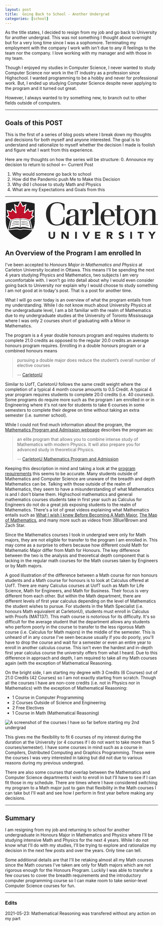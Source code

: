 ```yaml
---
layout: post
title:  Going Back to School - Another Undergrad
categories: [school]
---
```


As the title states, I decided to resign from my job and go back to
University for another undergrad. This was not something I thought 
about overnight but for a very long time since I was a sophomore. 
Terminating my employment with the company I work with isn't due to any ill 
feelings to the team nor the company. I love working with my manager 
and with those in my team. 

Though I enjoyed my studies in Computer Science, I never wanted to study 
Computer Science nor work in the IT industry as a profession since Highschool. 
I wanted programming to be a hobby and never for professional work. 
But, I ended up studying Computer Science despite never applying to the 
program and it turned out great.

However, I always wanted to try something new, to branch out to other fields 
outside of computers. 

---

## Goals of this POST
This is the first of a series of blog posts where I break down my thoughts and 
decisions for both myself and anyone interested. The goal is to 
understand and rationalize to myself whether the decision I made is foolish 
and figure what I want from this experience.

Here are my thoughts on how the series will be structure:
0. Announce my decision to return to school <-- Current Post
1. Why would someone go back to school
2. How did the Pandemic push Me to Make this Decision
3. Why did I choose to study Math and Physics
4. What are my Expectations and Goals from this

---

<svg class="c-culogo" viewBox="0 0 351 90" xmlns="http://www.w3.org/2000/svg"><g fill="none"><g fill="#fff"><path d="M65.348 61.022c.205-.54.399-1.086.578-1.637 1.45-4.3 2.17-8.873 2.13-13.667 0 0-.025-29.332-.124-39.652-.87-.25-1.744-.483-2.622-.7a49.886 49.886 0 0 0-2.665-.63C54.18 2.879 44.36 1.872 36.084 1.628l.02.04a51.55 51.55 0 0 0-2.588.02l.053-.107C24.15 1.536 12.716 3.118 3.563 5.55c-.835.193-1.475.368-1.864.516-.02 2.115-.038 5.034-.053 8.33-.07 14.385-.071 31.322-.071 31.322-.055 6.593 1.31 12.77 4.073 18.38.21.433.43.863.66 1.29.065.122.121.246.188.368l.003-.013c.316.575.646 1.148.998 1.714h-.001l.018.028a39.392 39.392 0 0 0 1.966 2.87c.37.481.745.951 1.124 1.41.28.342.568.672.856 1.004.09.103.177.21.266.311 5.318 6.026 11.725 10.45 18.803 13.59.269.132.532.264.803.395.02.01.244.086.567.195.638.263 1.433.496 2.149.72l.766.256c.855-.312 2.053-.617 2.933-.983l.57-.19c.546-.255 1.078-.51 1.604-.766a56.668 56.668 0 0 0 9.33-5.408l.155-.112c.246-.178.492-.355.737-.538 3.744-2.76 6.964-5.926 10.007-9.884 2.248-2.992 3.924-6.011 5.148-9.202z"></path><path d="M34.836 89.908l-1.647-.542c-.62-.193-1.263-.392-1.838-.626-.573-.193-.61-.208-.712-.259l-.799-.392c-7.582-3.363-14.09-8.069-19.291-13.963l-.274-.32c-.32-.37-.605-.697-.882-1.034-.391-.474-.777-.957-1.158-1.453-.37-.491-.729-.991-1.076-1.499l-.062.264-1.978-3.563c-.047-.085-.09-.173-.133-.26l-.062-.121c-.239-.446-.47-.896-.69-1.351C1.37 58.978-.056 52.553.002 45.703c0-.156.001-17.092.071-31.315.015-3.3.032-6.222.053-8.338l.01-1.081 1.008-.381c.45-.17 1.126-.36 2.065-.577C12.505 1.541 24.013 0 33.193 0l2.918.013-.018.035h.037c9.195.273 18.983 1.419 26.852 3.146 1.016.214 1.942.433 2.736.646a76.24 76.24 0 0 1 2.65.707l1.127.326.011 1.176c.098 10.21.123 39.373.124 39.665.04 4.928-.705 9.702-2.213 14.176a37.632 37.632 0 0 1-.598 1.694l-.06.157c-1.286 3.352-3.04 6.488-5.352 9.564-3.137 4.08-6.417 7.32-10.333 10.207-.21.157-.433.318-.655.479l-.265.19a58.471 58.471 0 0 1-9.574 5.55c-.505.246-1.045.503-1.598.761l-.164.066-.52.175c-.57.232-1.207.43-1.822.62-.4.124-.79.244-1.123.366zm-2.887-4.3c.087.032.247.085.45.153l.098.037c.456.19 1.049.373 1.62.55l.69.22c.236-.076.485-.153.738-.232.567-.176 1.154-.358 1.601-.543l.589-.201c.501-.235 1.001-.474 1.5-.716a55.414 55.414 0 0 0 9.1-5.272l.244-.176c.209-.15.416-.3.622-.455 3.683-2.714 6.763-5.757 9.704-9.583 2.123-2.826 3.738-5.71 4.926-8.805l1.5.482-1.47-.56c.213-.565.398-1.086.57-1.614 1.4-4.156 2.09-8.58 2.052-13.164 0-.294-.025-27.366-.114-38.461a103.2 103.2 0 0 0-1.44-.373 48.249 48.249 0 0 0-2.606-.615c-7.358-1.615-16.428-2.71-25.08-3.036h-1.164c-.31-.006-.62-.009-.93-.009l-.325.002c-.401.004-.825.014-1.259.027l-2.634.082.08-.161c-8.522.22-18.672 1.667-27.045 3.891-.274.063-.507.12-.705.171-.017 1.967-.03 4.432-.043 7.156-.069 14.217-.07 31.144-.07 31.314-.052 6.364 1.263 12.308 3.91 17.68.203.42.415.833.635 1.243.025.046.05.094.074.143l.11.197c.336.612.649 1.15.955 1.642l.056.093c.578.923 1.195 1.82 1.848 2.69.348.452.712.908 1.08 1.354.261.316.528.623.794.93l.296.347c4.898 5.549 11.042 9.987 18.26 13.19z"></path></g><g fill="#fff"><path d="M34.814 88.236l3.503-1.174c9.565-4.455 16.015-9.138 21.832-16.706 5.511-7.332 7.63-14.819 7.906-24.638 0-.001-.131-31.714-.189-39.442C64.475 4.329 44.075 1.577 34.81 1.66"></path><path d="M35.311 89.734l-.996-2.996 3.419-1.146c9.653-4.506 15.79-9.204 21.169-16.2 5.029-6.692 7.299-13.79 7.58-23.72-.002-.249-.122-29.232-.182-38.365-4.609-1.631-22.409-4.173-31.477-4.068L34.796.081c9.298-.084 30.055 2.645 33.852 4.823l.786.451.007.908c.056 7.453.189 39.312.189 39.454-.302 10.681-2.76 18.321-8.224 25.59-5.737 7.463-12.231 12.439-22.426 17.187l-.164.065z"></path></g><g fill="#fff"><path d="M34.81 1.66c-9.918.09-29.901 3.194-33.111 4.406-.123 15.086-.124 39.65-.124 39.65.238 9.377 2.4 17.317 7.905 24.64 5.822 7.578 12.76 12.34 21.852 16.708.083.04 3.482 1.172 3.482 1.172"></path><path d="M34.318 89.735c-3.49-1.164-3.551-1.192-3.66-1.244C20.4 83.563 13.696 78.429 8.234 71.32 2.877 64.193.264 56.074.002 45.756c0-.286.002-24.785.123-39.705l.009-1.084 1.01-.38C4.824 3.2 25.02.168 34.796.08l.028 3.158c-8.872.08-26.497 2.707-31.562 4.004-.112 14.98-.114 38.235-.114 38.474.247 9.718 2.588 17.036 7.587 23.687 5.188 6.753 11.34 11.455 21.208 16.203.369.13 2.22.748 3.366 1.13z"></path></g><path d="M56.808 45.993l-.837-.274-.182-.878-1.438-.563c-3.914-1.366-7.927-2.467-12.07-2.864-2.669-.256-5.37-.055-7.421 1.27-2.044-1.326-4.744-1.526-7.413-1.27-4.145.397-8.163 1.497-12.083 2.864l-1.439.563-.185.878-.839.274-4.687 19.653c2.643-.488 8.09-1.281 11.108-1.595 3.754-.421 6.952-.58 11.19-.437-.018.17-.068.313.038.483.491.472 1.48.427 2.271.498.822.032 1.187.045 1.996.051.807.006 1.176-.019 1.995-.051.79-.071 1.782-.026 2.275-.498.105-.17.057-.313.038-.483 4.24-.143 7.44.016 11.19.437 3.016.314 8.459 1.107 11.103 1.595zM34.294 60.786c-2.183-1.174-4.906-1.35-7.559-1.2-5.666.366-10.76 1.616-16.095 3.44l4.082-17.777c4.096-1.565 8.402-2.808 12.854-3.185 2.916-.18 5.425.19 6.869 1.23zm8.624-1.199c-2.65-.15-5.375.025-7.562 1.2l-.08-17.49c1.446-1.041 3.959-1.41 6.873-1.231 4.452.378 8.751 1.62 12.843 3.184L59 63.028c-5.326-1.826-10.415-3.076-16.081-3.44z" fill="#282828"></path><path d="M36.084 1.627l4.652 9.388.013.031c.019.04.08.167.247.458.155-.06.306-.12.456-.183.21-.118 7.793-4.449 7.793-4.449l-3.688 18.183 7.523-7.945 3.165 6.042c.104-.016.825-.138.825-.138l-.41.069 9.247-2.552-2.94 10.416s-.04.07-.056.089l.007.003-.038.12.028-.041s-.242.735-.352 1.063c-.044.135-.146.466-.174.55l4.735 2.452-9.837 8.752.107.51.81.267 4.932 21.046c3.349-6.04 4.984-12.794 4.925-20.042 0 0-.025-29.331-.123-39.652-9.418-2.717-21.777-4.14-31.847-4.437m-1.27 86.61c.871-.318 2.107-.63 2.992-1.006 8.633-3.601 16.324-9.04 22.343-16.875a40.259 40.259 0 0 0 1.983-2.898l-1.014-.187c-2.72-.502-8.156-1.284-10.988-1.58a75.53 75.53 0 0 0-1.099-.115c-.302-.03-.603-.06-.898-.087h-.012a68.004 68.004 0 0 0-7.842-.253l-.057.055c-.837.803-2.001.87-2.852.92l-.473.032-.481.02-1.613.035-2.047-.052-.494-.034c-.85-.05-2.015-.118-2.852-.923l-.054-.053a70.548 70.548 0 0 0-6.217.125l-.02.003c-.188.012-.374.024-.562.04l-.037.002-.55.044a1.82 1.82 0 0 0-.088.008c-.169.015-.337.028-.508.044l-.165.016-.446.042-.288.028-.338.036c-.212.022-.427.047-.646.069-2.825.295-8.263 1.078-10.979 1.579l-1.016.185c.618.995 1.28 1.962 1.984 2.899 6.02 7.833 13.71 13.273 22.342 16.875.885.376 2.122.687 2.992 1.005M1.699 6.066c-.1 10.32-.124 39.65-.124 39.65-.06 7.249 1.575 14.001 4.92 20.04l5.02-21.047.813-.265.094-.443-9.91-8.818 4.734-2.451-.196-.623-.266-.806a4238.67 4238.67 0 0 1-3.06-10.773l9.246 2.552-.4-.066c.08.014.717.119.817.137l3.165-6.044 7.52 7.943-3.688-18.179 7.796 4.448c.15.062.3.123.455.183a6.69 6.69 0 0 0 .244-.451l4.15-8.377.542-1.096C23.499 1.533 11.126 3.344 1.699 6.066z" fill="#222"></path><path d="M9.312 33.06c-.034.493-.494 1.052-.759 1.249l-2.538 1.314 8.228 7.32.551-.215.03-.01c4.736-1.652 8.698-2.588 12.467-2.948 3.1-.297 5.587.044 7.57 1.028 1.989-.984 4.477-1.325 7.577-1.028 3.768.36 7.725 1.297 12.454 2.948l.03.01.49.193 8.201-7.298-2.538-1.314c-.262-.197-.723-.756-.756-1.249-.01-.147-.027-.131-.041-.088l.007-.041c.048-.292 0-.231.264-1.019-.021.02.484-1.5.497-1.512l1.974-6.994-5.83 1.608c-.32.02-.614.132-.928.177-.548.078-.986.152-1.314-.21l-2.34-4.466-6.656 7.028-.528.526c-1.12.854-2.703-.066-2.01-2.496l2.998-14.78-4.084 2.331c-.55.23-1.024.42-1.78.657-.25.079-.5-.083-.668-.242-.29-.476-.78-1.293-.949-1.663l-4.115-8.31-4.12 8.31c-.166.371-.656 1.186-.947 1.663-.167.158-.418.32-.668.242a18.665 18.665 0 0 1-1.78-.657l-4.085-2.331 2.998 14.78c.691 2.43-.89 3.35-2.01 2.496l-.527-.526-6.655-7.028-2.34 4.466c-.33.362-.77.288-1.314.21-.314-.045-.608-.157-.927-.177L6.61 23.406 8.584 30.4c.013.013.52 1.533.496 1.512.263.788.216.727.263 1.019a.416.416 0 0 0 .006.033c-.012-.037-.029-.041-.037.096z" fill="#bf112b"></path><g fill="#282828"><path d="M32.05 47.638c-2.328-.991-5.03-.686-7.49-.259-2.906.506-4.256.873-7.456 1.948l.18-.8s4.03-1.575 9.473-2.214c0 0 3.128-.396 5.293.566v.759zm0 3.536c-2.328-.99-5.03-.686-7.49-.258-2.906.506-4.988.827-8.283 1.928l.18-.8s4.858-1.556 10.3-2.195c0 0 3.13-.396 5.294.566zm0 3.583c-2.328-.99-5.03-.686-7.49-.258-2.906.504-5.857 1.285-9.195 2.406l.18-.8s5.77-2.034 11.212-2.673c0 0 3.13-.397 5.294.565zm5.446-7.12c2.328-.99 5.03-.685 7.49-.258 2.905.506 4.255.873 7.455 1.948l-.18-.8s-4.03-1.575-9.472-2.214c0 0-3.129-.396-5.293.566zm0 3.537c2.328-.99 5.03-.686 7.49-.258 2.905.506 4.988.827 8.283 1.928l-.18-.8s-4.857-1.556-10.3-2.195c0 0-3.129-.396-5.293.566zm0 3.583c2.328-.99 5.03-.686 7.49-.258 2.905.504 5.858 1.285 9.193 2.406l-.178-.8s-5.77-2.034-11.213-2.673c0 0-3.129-.397-5.293.565v.76zM136.48 20.745h-2.176c-.28-10.626-4.571-15.537-14.513-15.537-14.296 0-16.256 12.357-16.256 24.427 0 10.188 1.162 24.498 15.021 24.498 10.087 0 15.4-6.912 15.674-17.2h2.178v14.309c-6.532 3.541-12.192 5.13-18.07 5.13-15.746 0-24.382-11.2-24.382-26.737 0-15.394 9.651-26.668 25.398-26.668 5.733 0 11.829 1.735 17.126 4.192v13.586zm16.47 13.875c2.975-.722 5.225-1.373 7.982-2.312v-3.035c0-4.987-.87-8.239-5.66-8.239-3.628 0-5.843 1.084-5.843 5.853 0 2.82-1.09 4.135-3.63 4.135-1.885 0-3.59-.882-3.59-3.051 0-6.937 7.04-8.744 12.845-8.744 11.102 0 13.28 4.553 13.28 10.551v18.356c0 5.493 1.669 5.566 5.732 5.566v1.807h-5.515c-4.064 0-6.894-.362-8.055-4.698-2.83 4.336-6.385 5.565-11.175 5.565-7.547 0-9.942-3.903-9.942-10.479 0-5.998 3.12-8.816 9.215-10.261zm.435 1.951c-4.353 1.3-5.732 2.89-5.732 9.25 0 4.41.798 8.311 4.717 8.311 6.313 0 8.562-7.949 8.562-12.863v-6.938z"></path><path d="M178.351 21.489h-6.263v-1.823h13.69v8.383h.147c1.528-4.229 4.66-9.258 10.195-9.258 4.297 0 6.627 2.77 6.627 6.998 0 2.917-1.165 4.885-3.787 4.885-1.966 0-3.64-1.46-3.64-3.719 0-1.02.363-2.769.363-3.716 0-1.02-.729-1.823-1.821-1.823-3.787 0-8.084 8.31-8.084 16.182v15.964h6.045v1.823h-19.632v-1.823h6.16V21.49z"></path><path d="M200.77 2.967h13.57v50.585h6.21v1.833h-19.78v-1.833h6.208V4.8h-6.209zM227.8 35.29v.587c0 10.248 1.374 18.228 10.7 18.228 6.577 0 9.903-4.099 11.782-9.37l1.59.586c-3.108 8.491-8.025 11.053-15.975 11.053-10.843 0-16.337-8.492-16.337-18.814 0-9.883 6.29-18.814 16.843-18.814 9.253 0 15.542 6.735 15.542 16.544H227.8zm15.47-2.268c0-5.271-.29-12.445-7.662-12.445-6.218 0-7.808 7.907-7.808 12.445zm8.762-13.397h4.987V9.89h7.373v9.735h8.023v1.83h-8.023v25.477c0 4.32.866 6.369 3.832 6.369 2.746 0 3.903-2.05 5.06-4.393l1.661.732-.65 1.317c-1.446 2.636-3.904 4.98-9.107 4.98-7.518 0-8.169-4.32-8.169-9.005V21.456h-4.987z"></path><path d="M290.77 18.791c12.843 0 16.812 11.406 16.812 18.792 0 7.384-3.968 18.79-16.812 18.79-12.843 0-16.814-11.406-16.814-18.79 0-7.386 3.97-18.792 16.814-18.792zm0 35.755c8.514 0 8.586-9.286 8.586-16.963 0-7.678-.072-16.963-8.586-16.963-8.515 0-8.587 9.285-8.587 16.963 0 7.677.072 16.963 8.587 16.963zM314.474 53.27V21.467h-6.261v-1.808H321.9v6.794h.146c2.257-4.915 6.626-7.662 12.596-7.662 7.137 0 10.704 2.964 10.704 10.191V53.27h5.752v1.807h-18.931v-1.807h5.752V29.345c0-3.975-.73-7.951-5.825-7.951-6.77 0-10.193 6.36-10.193 13.083V53.27h5.751v1.807h-19.44V53.27zM114.71 80.514c0 3.741-2.533 6.519-7.397 6.519-4.89 0-7.422-2.778-7.422-6.519V70.77h3.872v9.61c0 1.948 1.49 3.427 3.55 3.427 2.035 0 3.525-1.479 3.525-3.427v-9.61h3.872zm14.742-9.744h5.263l7.471 11.021h.05v-11.02h3.873v15.86h-5.065l-7.67-11.291h-.05v11.29h-3.872zm31.472 0h3.872v15.86h-3.872zm16.703 0h4.419l4.344 10.394h.049l4.419-10.394h4.146l-7.25 15.86h-3.102zm28.914 0h11.94v3.226h-8.067v2.957h7.62v3.226h-7.62v3.226h8.514v3.225h-12.388V70.77zm26.904 0h6.801c3.6 0 6.628 1.12 6.628 4.817 0 2.217-1.316 3.942-3.8 4.345l4.47 6.698H242.9l-3.675-6.34h-1.91v6.34h-3.872zm3.872 6.563h2.283c1.415 0 3.253-.044 3.253-1.77 0-1.588-1.59-1.835-3.004-1.835h-2.532zm33.186-2.687c-.621-.717-1.861-1.053-2.805-1.053-1.092 0-2.607.448-2.607 1.636 0 2.889 8.092 1.03 8.092 6.586 0 3.54-3.152 5.218-6.776 5.218-2.259 0-4.245-.604-5.908-1.993l2.755-2.733c.795.942 2.085 1.501 3.375 1.501 1.267 0 2.681-.537 2.681-1.658 0-2.91-8.24-1.344-8.24-6.63 0-3.383 3.25-5.151 6.701-5.151 1.986 0 3.897.47 5.386 1.657zm17.051-3.876h3.873v15.86h-3.873zm21.841 3.092h-5.015v-3.09h13.901v3.09h-5.014V86.63h-3.872zm26.086 6.004l-6.603-9.096h4.816l3.725 5.936 3.946-5.936h4.593l-6.604 9.096v6.764h-3.873v-6.764z"></path></g></g></svg>

## An Overview of the Program I am enrolled In

I've been accepted to *Honours Major in Mathematics and Physics* at 
Carleton University located in Ottawa. This means I'll be spending the next 
4 years studying Physics and Mathematics, two subjects I am very uncomfortable 
with. I won't go into detail about why I would even consider going back to 
University nor explain why I would choose to study something I am not good at 
in today's post. That is a post for another time.

What I will go over today is an overview of what the program entails from my 
understanding. While I do not know much about University Physics at the 
undergraduate level, I am a bit familiar with the realm of Mathematics due to 
my undergraduate studies at the University of Toronto Mississauga where I was 
only 2 courses short of graduating with a Minor in Mathematics. 

The program is a 4 year double honours program and requires students to 
complete 21.0 credits as opposed to the regular 20.0 credits an average 
honours program requires. Enrolling in a double honours program or a combined 
honours means 

> pursuing a double major does reduce the student’s overall number of elective courses
>
> -- [CarletonU](https://admissions.carleton.ca/programs-of-study/how-to-choose-a-major/enhance-your-major/)

Similar to UofT, CarletonU follows the same credit weight where the 
completion of a typical 4 month course amounts to 0.5 Credit. A typical 4 year 
program requires students to complete 20.0 credits (i.e. 40 courses)i. Some 
programs do require more such as the program I am enrolled in or in Engineering 
where it's not rare for students to take 6 courses in some semesters to complete 
their degree on time without taking an extra semester (i.e. summer school).

While I could not find much information about the program, the 
[Mathematics Program and Admission webpage](https://carleton.ca/math/undergrad-programs-admission/#degree) 
describes the program as:

> an elite program that allows you to combine intense study of Mathematics with modern Physics. It will also prepare you for advanced study in theoretical Physics.
>
> -- [CarletonU Mathematics Program and Admission](https://carleton.ca/math/undergrad-programs-admission/#degree)

Keeping this description in mind and taking a look at the 
[program requirements](https://calendar.carleton.ca/undergrad/undergradprograms/physics/#Mathematics_and_Physics__BSc_Double_Honours) 
this seems to be accurate. Many students outside of Mathematics and 
Computer Science are unaware of the breadth and depth Mathematics can be. 
Talking with those outside of the realm of Mathematics, they seem to have a 
misunderstanding of what Mathematics is and I don't blame them. Highschool 
mathematics and general mathematics courses students take in first year 
such as Calculus for Engineers do not do a great job exposing students to the 
realm of Mathematics. There's a lot of great videos explaining what 
Mathematics entails such as [What I wish I knew Before Becoming A Math Major](https://www.youtube.com/watch?v=wk28BSaLszo), 
[The Map of Mathematics](https://www.youtube.com/watch?v=OmJ-4B-mS-Y), and many more 
such as videos from 3Blue1Brown and Zach Star.

Since the Mathematics courses I took in undergrad were only for Math majors, 
they are not eligible for transfer to the program I am enrolled in. This may 
come as a surprise to others because how different could Math for Mathematic 
Major differ from Math for Honours. The key difference between the two is the 
analysis and theoretical depth component that is lacking in the regular math 
courses for the Math courses taken by Engineers or by Math majors. 

A good illustration of the difference between a Math course for non honours 
students and a Math course for honours is to look at Calculus offered at UofT. 
There are many Calculus courses at UofT such as Math for Life Science, Math 
for Engineers, and Math for Business. Their focus is very different from each 
other. But within the Math department, there are different levels of first year 
calculus depending on the level of Mathematics the student wishes to pursue. 
For students in the Math Specialist (i.e. honours Math equivalent at CarletonU), 
students must enroll in Calculus with Proofs (MAT137). This math course is 
notorious for its difficulty. It's so difficult for the average student 
that the department allows any students who perform poorly in the course to 
transfer to the less rigorous Math course (i.e. Calculus for Math majors) 
in the middle of the semester. This is unheard of in any course I've 
seen because usually if you do poorly, you'll have to drop the course and wait 
for a semester or even an entire year to enroll in another calculus course. 
This isn't even the hardest and in-depth first year
calculus course the university offers from what I heard.
Due to this difference in approach and depth, I am required to take all my 
Math courses again (with the exception of Mathematical Reasoning. 

On the bright side, I am starting my degree with 3 Credits (6 Courses) out 
of 21.0 Credits (42 Courses) so I am not exactly starting from scratch. 
Though all the courses I have are non-core credits (i.e. not in Physics nor 
in Mathematics) with the exception of Mathematical Reasoning: 
* 1 Course in Computer Programming
* 2 Courses Outside of Science and Engineering
* 2 Free Electives
* 1 Course in Math (Mathematical Reasoning)

![A screenshot of the courses I have so far before starting my 2nd undergrad](../assets/personal/carleton-transfer-electives.png)

This gives me the flexibility to fit 6 courses of my interest during the
duration at the University (or 4 courses if I do not want to take more than 
5 courses/semester). 
I have some courses in mind such as a course in 
Compilers, Distributed Computing and Graphics Programming. These were the 
courses I was very interested in taking but did not due to various reasons 
during my previous undergrad.

There are also some courses that overlap between the Mathematics and Computer 
Science departments I wish to enroll in but I'll have to see if I can fit 
those in my schedule. There are times where I have considered switching my 
program to a Math major just to gain that flexibility in the Math courses I 
can take but I'll wait and see how I perform in first year before making 
any decisions.

---

## Summary

I am resigning from my job and returning to school for another undergraduate 
in Honours Major in Mathematics and Physics where I'll be studying intensive 
Math and Physics for the next 4 years. While I do not know what I'll do 
with my studies, I'll be trying to explore and rationalize my decision in 
the next few posts and over the years. Only time can tell.

Some additional details are that I'll be retaking almost
all my Math courses since 
the Math courses I've taken are only for Math majors which are not rigorous 
enough for the Honours Program. Luckily I was able to transfer a few 
courses to cover the breadth requirements and the introductory computer 
programming course so I can make room to take senior-level Computer 
Science courses for fun.

---

### Edits
2021-05-23: Mathematical Reasoning was transfered without any action on my part


